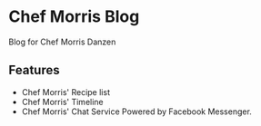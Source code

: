 # Chef Morris Blog
Blog for Chef Morris Danzen

## Features
- Chef Morris' Recipe list
- Chef Morris' Timeline
- Chef Morris' Chat Service Powered by Facebook Messenger.
